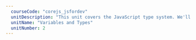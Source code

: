 ```yaml
---
  courseCode: "corejs_jsfordev"
  unitDescription: "This unit covers the JavaScript type system. We'll look at primitive data types, operations, type coercion and the unique JavaScript equality operator and how it works."
  unitName: "Variables and Types"
  unitNumber: 2
---
```

